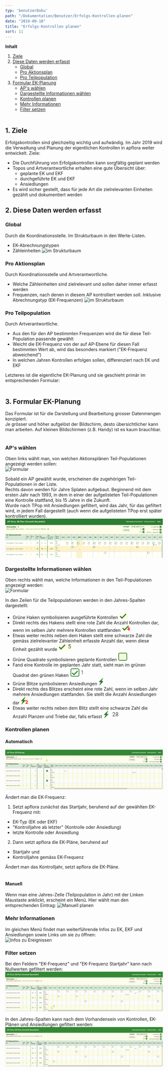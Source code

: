 ```yaml
---
typ: 'benutzerDoku'
path: "/Dokumentation/Benutzer/Erfolgs-Kontrollen-planen"
date: "2019-09-10"
title: "Erfolgs-Kontrollen planen"
sort: 11
---
```


**Inhalt**<br/>

1. [Ziele](#1-ziele)
1. [Diese Daten werden erfasst](#2-diese-daten-werden-erfasst)
   - [Global](#global)
   - [Pro Aktionsplan](#pro-aktionsplan)
   - [Pro Teilpopulation](#pro-teilpopulation)
1. [Formular EK-Planung](#3-formular-ek-planung)
   - [AP's wählen](#aps-wählen)
   - [Dargestellte Informationen wählen](#dargestellte-informationen-wählen)
   - [Kontrollen planen](#kontrollen-planen)
   - [Mehr Informationen](#mehr-informationen)
   - [Filter setzen](#filter-setzen)
<br/><br/>

## 1. Ziele

Erfolgskontrollen sind gleichzeitig wichtig und aufwändig. Im Jahr 2019 wird die Verwaltung und Planung der eigentlichen Kontrollen in apflora weiter entwickelt. Ziele:
- Die Durchführung von Erfolgskontrollen kann sorgfältig geplant werden
- Topos und Artverantwortliche erhalten eine gute Übersicht über:
  - geplante EK und EKF
  - durchgeführte EK und EKF
  - Ansiedlungen
- Es wird sicher gestellt, dass für jede Art die zielrelevanten Einheiten gezählt und dokumentiert werden

## 2. Diese Daten werden erfasst

### Global
Durch die Koordinationsstelle. Im Strukturbaum in den Werte-Listen.
- EK-Abrechnungstypen
- Zähleinheiten
![im Strukturbaum](_media/ekplanen_global.png)

### Pro Aktionsplan
Durch Koordinationsstelle und Artverantwortliche.
- Welche Zähleinheiten sind zielrelevant und sollen daher immer erfasst werden
- Frequenzen, nach denen in diesem AP kontrolliert werden soll. Inklusive Abrechnungstyp (EK-Frequenzen)
![im Strukturbaum](_media/ekplanen_ap.png)

### Pro Teilpopulation
Durch Artverantwortliche.
- Aus den für den AP bestimmten Frequenzen wird die für diese Teil-Population passende gewählt
- Weicht die EK-Frequenz von der auf AP-Ebene für diesen Fall bestimmten Wert ab, wird das besonders markiert ("EK-Frequenz abweichend")
- In welchen Jahren Kontrollen erfolgen sollen, differenziert nach EK und EKF

Letzteres ist die eigentliche EK-Planung und sie geschieht primär im entsprechenden Formular:<br/><br/>

## 3. Formular EK-Planung
Das Formular ist für die Darstellung und Bearbeitung grosser Datenmengen konzipiert.<br/>
Je grösser und höher aufgelöst der Bildschirm, desto übersichtlicher kann man arbeiten. Auf kleinen Bildschirmen (z.B. Handy) ist es kaum brauchbar.<br/><br/>

### AP's wählen

Oben links wählt man, von welchen Aktionsplänen Teil-Populationen angezeigt werden sollen:<br/>
![Formular](_media/ekplanen_form_2.png)<br/>

Sobald ein AP gewählt wurde, erscheinen die zugehörigen Teil-Populationen in der Liste.<br/>
Rechts davon werden für Jahre Splaten aufgebaut. Beginnend mit dem ersten Jahr nach 1993, in dem in einer der aufgelisteten Teil-Populationen eine Kontrolle stattfand, bis 15 Jahre in die Zukunft.<br/>
Wurde nach TPop mit Ansiedlungen gefiltert, wird das Jahr, für das gefiltert wird, in jedem Fall dargestellt (auch wenn die aufgelisteten TPop erst später kontrolliert wurden).<br/>
![Formular](_media/ekplanen_form_1.png)<br/>

### Dargestellte Informationen wählen

Oben rechts wählt man, welche Informationen in den Teil-Populationen angezeigt werden:<br/>
![Formular](_media/ekplanen_form_3.png)<br/>

In den Zeilen für die Teilpopulationen werden in den Jahres-Spalten dargestellt:
- Grüne Haken symbolisieren ausgeführte Kontrollen ![Kontrolle](_media/ekplanen_haken.png)
- Direkt rechts des Hakens stellt eine rote Zahl die Anzahl Kontrollen dar, wenn im selben Jahr mehrere Kontrollen stattfanden ![mehrere Kontrollen im selben Jahr](_media/ekplanen_haken_multiple.png)
- Etwas weiter rechts neben dem Haken stellt eine schwarze Zahl die gemäss zielrelevanter Zähleinheit erfasste Anzahl dar, wenn diese Einheit gezählt wurde ![Zählung](_media/ekplanen_haken_zaehlung.png)
- Grüne Quadrate symbolisieren geplante Kontrollen ![geplante Kontrolle](_media/ekplanen_plan.png)
- Fand eine Kontrolle im geplanten Jahr statt, sieht man im grünen Quadrat den grünen Haken ![geplante Kontrolle fand statt](_media/ekplanen_plan_haken.png)
- Grüne Blitze symbolisieren Ansiedlungen ![Ansiedlung](_media/ekplanen_blitz.png)
- Direkt rechts des Blitzes erscheint eine rote Zahl, wenn im selben Jahr mehrere Ansiedlungen stattfanden. Sie stellt die Anzahl Ansiedlungen dar ![mehrere Ansiedlungen](_media/ekplanen_blitz_multiple.png)
- Etwas weiter rechts neben dem Blitz stellt eine schwarze Zahl die Anzahl Planzen und Triebe dar, falls erfasst ![Ansiedlung mit Zählung](_media/ekplanen_blitz_zaehlung.png)

### Kontrollen planen

#### Automatisch
![Automatisch planen](_media/ekplanen_auto.gif)

Ändert man die EK-Frequenz:<br/>
1. Setzt apflora zunächst das Startjahr, beruhend auf der gewählten EK-Frequenz mit:
  - EK-Typ (EK oder EKF)
  - "Kontrolljahre ab letzter" (Kontrolle oder Ansiedlung)
  - letzte Kontrolle oder Ansiedlung
2. Dann setzt apflora die EK-Pläne, beruhend auf
  - Startjahr und
  - Kontrolljahre gemäss EK-Frequenz<br/>

Ändert man das Kontrolljahr, setzt apflora die EK-Pläne.<br/><br/>

#### Manuell
Wenn man eine Jahres-Zelle (Teilpopulation in Jahr) mit der Linken Maustaste anklickt, erscheint ein Menü. Hier wählt man den entsprechenden Eintrag:
![Manuell planen](_media/ekplanen_manuell.png)<br/>

### Mehr Informationen

Im gleichen Menü findet man weiterführende Infos zu EK, EKF und Ansiedlungen sowie Links um sie zu öffnen:<br/>
![Infos zu Ereignissen](_media/ekplanen_infos.png)<br/>

### Filter setzen

Bei den Feldern "EK-Frequenz" und "EK-Frequenz Startjahr" kann nach Nullwerten gefiltert werden:<br/>
![Filtern](_media/ekplanen_frequenz_filtern.gif)<br/>

In den Jahres-Spalten kann nach dem Vorhandensein von Kontrollen, EK-Plänen und Ansiedlungen gefiltert werden:<br/>
![Filtern](_media/ekplan_filtern_jahr.gif)